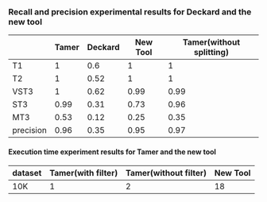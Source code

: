 
### Recall and precision experimental results for Deckard and the new tool 

|           | Tamer | Deckard | New Tool | Tamer(without splitting) |
| --------- | ----- | ------- | -------- | ------------------------ |
| T1        | 1     | 0.6     | 1        | 1                        |
| T2        | 1     | 0.52    | 1        | 1                        |
| VST3      | 1     | 0.62    | 0.99     | 0.99                     |
| ST3       | 0.99  | 0.31    | 0.73     | 0.96                     |
| MT3       | 0.53  | 0.12    | 0.25     | 0.35                     |
| precision | 0.96  | 0.35    | 0.95     | 0.97                     |

#### Execution time experiment results for Tamer and the new tool

| dataset | Tamer(with filter) | Tamer(without filter) | New Tool |
| ------- | ------------------ | --------------------- | -------- |
| 10K     | 1                  | 2                     | 18       |











